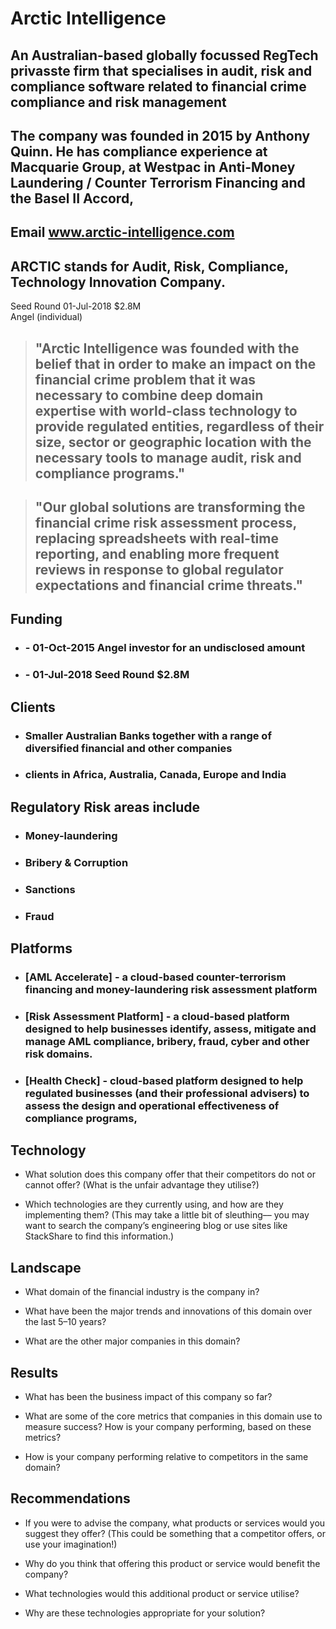 # Arctic Intelligence
  ## An Australian-based globally focussed RegTech privasste firm that specialises in audit, risk and compliance software related to financial crime compliance and risk management
  ## The company was founded in 2015 by Anthony Quinn. He has compliance experience at Macquarie Group, at Westpac in Anti-Money Laundering / Counter Terrorism Financing and the Basel II Accord,
  ## Email www.arctic-intelligence.com
  ## ARCTIC stands for Audit, Risk, Compliance, Technology Innovation Company.

   Seed Round	01-Jul-2018	$2.8M		
   Angel (individual)		

  >## "Arctic Intelligence was founded with the belief that in order to make an impact on the financial crime problem that it was necessary to combine deep domain expertise with world-class technology to provide regulated entities, regardless of their size, sector or geographic location with the necessary tools to manage audit, risk and compliance programs."

  >## "Our global solutions are transforming the financial crime risk assessment process, replacing spreadsheets with real-time reporting, and enabling more frequent reviews in response to global regulator expectations and financial crime threats."

## Funding
- ### - 01-Oct-2015 Angel investor for an undisclosed amount
- ### - 01-Jul-2018 Seed Round $2.8M

## Clients

- ### Smaller Australian Banks together with a range of diversified financial and other companies
- ### clients in Africa, Australia, Canada, Europe and India 

## Regulatory Risk areas include
- ### Money-laundering
- ### Bribery & Corruption
- ### Sanctions
- ### Fraud

## Platforms
- ### [AML Accelerate] - a cloud-based counter-terrorism financing and money-laundering risk assessment platform
- ### [Risk Assessment Platform] - a cloud-based platform designed to help businesses identify, assess, mitigate and manage AML compliance, bribery, fraud, cyber and other risk domains.
- ### [Health Check] - cloud-based platform designed to help regulated businesses (and their professional advisers) to assess the design and operational effectiveness of compliance programs,

## Technology


* What solution does this company offer that their competitors do not or cannot offer? (What is the unfair advantage they utilise?)

* Which technologies are they currently using, and how are they implementing them? (This may take a little bit of sleuthing–– you may want to search the company’s engineering blog or use sites like StackShare to find this information.)


## Landscape

* What domain of the financial industry is the company in?

* What have been the major trends and innovations of this domain over the last 5–10 years?

* What are the other major companies in this domain?


## Results

* What has been the business impact of this company so far?

* What are some of the core metrics that companies in this domain use to measure success? How is your company performing, based on these metrics?

* How is your company performing relative to competitors in the same domain?


## Recommendations

* If you were to advise the company, what products or services would you suggest they offer? (This could be something that a competitor offers, or use your imagination!)

* Why do you think that offering this product or service would benefit the company?

* What technologies would this additional product or service utilise?

* Why are these technologies appropriate for your solution?
